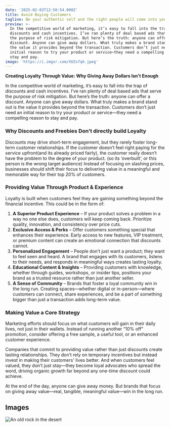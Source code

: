 ```yaml
---
date: '2025-02-03T12:50:54.000Z'
title: Avoid Buying Customers
tagline: Be your authentic self and the right people will come into your life.
preview: >-
  In the competitive world of marketing, it’s easy to fall into the trap of
  discounts and cash incentives. I’ve ran plenty of deal based ads that serve
  the purpose of risk mitigation. But here’s the truth: anyone can offer a
  discount. Anyone can give away dollars. What truly makes a brand stand out is
  the value it provides beyond the transaction. Customers don’t just need an
  initial reason to try your product or service—they need a compelling reason to
  stay and pay.
image: 'https://i.imgur.com/XUZx7qk.jpeg'
---
```

**Creating Loyalty Through Value: Why Giving Away Dollars Isn't Enough**

In the competitive world of marketing, it’s easy to fall into the trap of discounts and cash incentives. I’ve ran plenty of deal based ads that serve the purpose of risk mitigation. But here’s the truth: anyone can offer a discount. Anyone can give away dollars. What truly makes a brand stand out is the value it provides beyond the transaction. Customers don’t just need an initial reason to try your product or service—they need a compelling reason to stay and pay.

### Why Discounts and Freebies Don’t directly build Loyalty

Discounts may drive short-term engagement, but they rarely foster long-term customer relationships. If the customer doesn’t feel right paying for the service upfront(and its already priced fairly), the customer really doesn’t have the problem to the degree of your product. (so its ‘overbuilt’, or this person is the wrong target audience) Instead of focusing on slashing prices, businesses should shift their focus to delivering value in a meaningful and memorable way for their top 20% of customers.

### Providing Value Through Product & Experience

Loyalty is built when customers feel they are gaining something beyond the financial incentive. This could be in the form of:

1. **A Superior Product Experience** – If your product solves a problem in a way no one else does, customers will keep coming back. Prioritize quality, innovation, and consistency over price cuts.
2. **Exclusive Access & Perks** – Offer customers something special that enhances their experience. Early access to new features, VIP treatment, or premium content can create an emotional connection that discounts cannot.
3. **Personalized Engagement** – People don’t just want a product; they want to feel seen and heard. A brand that engages with its customers, listens to their needs, and responds in meaningful ways creates lasting loyalty.
4. **Educational Content & Insights** – Providing customers with knowledge, whether through guides, workshops, or insider tips, positions your brand as a trusted resource rather than just another seller.
5. **A Sense of Community** – Brands that foster a loyal community win in the long run. Creating spaces—whether digital or in-person—where customers can connect, share experiences, and be a part of something bigger than just a transaction adds long-term value.

### Making Value a Core Strategy

Marketing efforts should focus on what customers will gain in their daily lives, not just in their wallets. Instead of running another “10% off” promotion, consider offering a free sample, a useful tool, or an enhanced customer experience.

Companies that commit to providing value rather than just discounts create lasting relationships. They don’t rely on temporary incentives but instead invest in making their customers' lives better. And when customers feel valued, they don’t just stay—they become loyal advocates who spread the word, driving organic growth far beyond any one-time discount could achieve.

At the end of the day, anyone can give away money. But brands that focus on giving away value—real, tangible, meaningful value—win in the long run.

## Images

![An old rock in the desert](https://images.unsplash.com/photo-1654475677192-2d869348bb4c?ixlib=rb-1.2.1&ixid=MnwxMjA3fDB8MHxwaG90by1wYWdlfHx8fGVufDB8fHx8&auto=format&fit=crop&w=1170&q=80)
